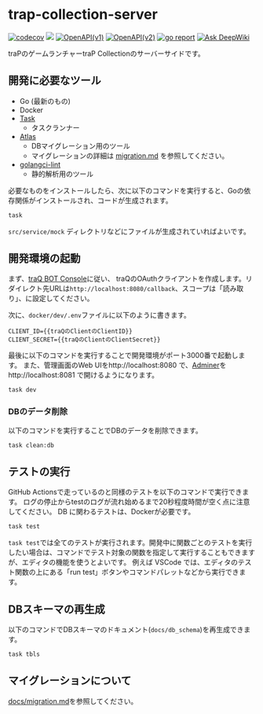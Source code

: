 # trap-collection-server

[![codecov](https://codecov.io/gh/traPtitech/trap-collection-server/branch/main/graph/badge.svg)](https://codecov.io/gh/traPtitech/trap-collection-server)
[![](https://github.com/traPtitech/trap-collection-server/workflows/Release/badge.svg)](https://github.com/traPtitech/trap-collection-server/actions)
[![OpenAPI(v1)](https://img.shields.io/badge/OpenAPI(v1)-docs-brightgreen)](https://apis.trap.jp/?urls.primaryName=traP%20Collection%20v1%20API)
[![OpenAPI(v2)](https://img.shields.io/badge/OpenAPI(v2)-docs-brightgreen)](https://apis.trap.jp/?urls.primaryName=traP%20Collection%20v2%20API)
[![go report](https://goreportcard.com/badge/traPtitech/trap-collection-server)](https://goreportcard.com/report/traPtitech/trap-collection-server)
[![Ask DeepWiki](https://deepwiki.com/badge.svg)](https://deepwiki.com/traPtitech/trap-collection-server)

traPのゲームランチャーtraP Collectionのサーバーサイドです。

## 開発に必要なツール

- Go (最新のもの)
- Docker
- [Task](https://taskfile.dev/)
  - タスクランナー
- [Atlas](https://atlasgo.io/)
  - DBマイグレーション用のツール
  - マイグレーションの詳細は [migration.md](docs/migration.md) を参照してください。
- [golangci-lint](https://golangci-lint.run/)
  - 静的解析用のツール

必要なものをインストールしたら、次に以下のコマンドを実行すると、Goの依存関係がインストールされ、コードが生成されます。

```bash
task
```

`src/service/mock` ディレクトリなどにファイルが生成されていればよいです。

## 開発環境の起動

まず、[traQ BOT Console](https://bot-console.trap.jp/docs/client/create)に従い、
traQのOAuthクライアントを作成します。リダイレクト先URLは`http://localhost:8080/callback`、スコープは「読み取り」、に設定してください。

次に、`docker/dev/.env`ファイルに以下のように書きます。

```.env
CLIENT_ID={{traQのClientのClientID}}
CLIENT_SECRET={{traQのClientのClientSecret}}
```

最後に以下のコマンドを実行することで開発環境がポート3000番で起動します。
また、管理画面のWeb UIをhttp://localhost:8080 で、[Adminer](https://www.adminer.org/)をhttp://localhost:8081 で開けるようになります。

```bash
task dev
```

### DBのデータ削除

以下のコマンドを実行することでDBのデータを削除できます。

```bash
task clean:db
```

## テストの実行

GitHub Actionsで走っているのと同様のテストを以下のコマンドで実行できます。
ログの停止からtestのログが流れ始めるまで20秒程度時間が空く点に注意してください。
DB に関わるテストは、Dockerが必要です。

```bash
task test
```

`task test`では全てのテストが実行されます。開発中に関数ごとのテストを実行したい場合は、コマンドでテスト対象の関数を指定して実行することもできますが、エディタの機能を使うとよいです。
例えば VSCode では、エディタのテスト関数の上にある「run test」ボタンやコマンドパレットなどから実行できます。

## DBスキーマの再生成

以下のコマンドでDBスキーマのドキュメント(`docs/db_schema`)を再生成できます。

```bash
task tbls
```

## マイグレーションについて

[docs/migration.md](docs/migration.md)を参照してください。
